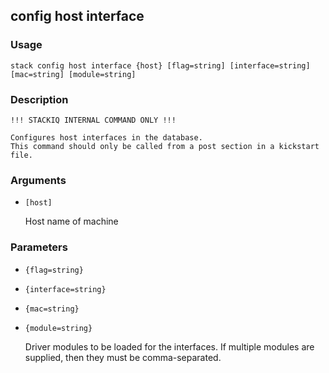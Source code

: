 ## config host interface

### Usage

`stack config host interface {host} [flag=string] [interface=string] [mac=string] [module=string]`

### Description


	!!! STACKIQ INTERNAL COMMAND ONLY !!!

	Configures host interfaces in the database.
	This command should only be called from a post section in a kickstart
	file.

	

### Arguments

* `[host]`

   Host name of machine


### Parameters
* `{flag=string}`
* `{interface=string}`
* `{mac=string}`
* `{module=string}`

   Driver modules to be loaded for the interfaces. If multiple modules
	are supplied, then they must be comma-separated.


